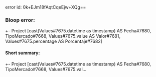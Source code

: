 error id: 0k+EJm18fAqtCqeEjw+XQg==
### Bloop error:

+- Project [cast(Values#7675.datetime as timestamp) AS Fecha#7680, TipoMercado#7668, Values#7675.value AS Valor#7681, Values#7675.percentage AS Porcentaje#7682]
#### Short summary: 

+- Project [cast(Values#7675.datetime as timestamp) AS Fecha#7680, TipoMercado#7668, Values#7675.val...